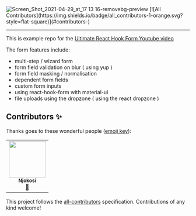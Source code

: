 <img alt="Screen_Shot_2021-04-29_at_17 13 16-removebg-preview" src="https://user-images.githubusercontent.com/450319/116574769-54aa1100-a90e-11eb-8e22-77e5cdec6d6c.png">
<!-- ALL-CONTRIBUTORS-BADGE:START - Do not remove or modify this section -->
[![All Contributors](https://img.shields.io/badge/all_contributors-1-orange.svg?style=flat-square)](#contributors-)
<!-- ALL-CONTRIBUTORS-BADGE:END -->

---

This is example repo for the [Ultimate React Hook Form Youtube video](https://www.youtube.com/watch?v=U-iz8b4RExA)

The form features include:

- multi-step / wizard form
- form field validation on blur ( using yup )
- form field masking / normalisation
- dependent form fields
- custom form inputs
- using react-hook-form with material-ui
- file uploads using the dropzone ( using the react dropzone )

## Contributors ✨

Thanks goes to these wonderful people ([emoji key](https://allcontributors.org/docs/en/emoji-key)):

<!-- ALL-CONTRIBUTORS-LIST:START - Do not remove or modify this section -->
<!-- prettier-ignore-start -->
<!-- markdownlint-disable -->
<table>
  <tr>
    <td align="center"><a href="https://github.com/Njokosi"><img src="https://avatars.githubusercontent.com/u/75541922?v=4?s=100" width="100px;" alt=""/><br /><sub><b>Njokosi</b></sub></a><br /><a href="https://github.com/satansdeer/ultimate-react-hook-form-form/issues?q=author%3ANjokosi" title="Bug reports">🐛</a></td>
  </tr>
</table>

<!-- markdownlint-restore -->
<!-- prettier-ignore-end -->

<!-- ALL-CONTRIBUTORS-LIST:END -->

This project follows the [all-contributors](https://github.com/all-contributors/all-contributors) specification. Contributions of any kind welcome!